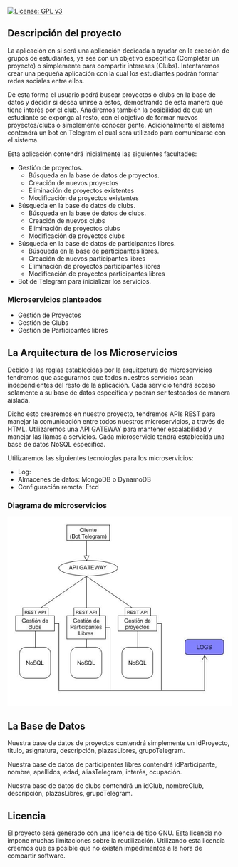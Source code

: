 [![License: GPL v3](https://img.shields.io/badge/License-GPLv3-blue.svg)](https://www.gnu.org/licenses/gpl-3.0)

## Descripción del proyecto

La aplicación en si será una aplicación dedicada a ayudar en la creación de grupos de estudiantes, ya sea con un objetivo específico (Completar un proyecto) o simplemente para compartir intereses (Clubs). Intentaremos crear una pequeña aplicación con la cual los estudiantes podrán formar redes sociales entre ellos.

De esta forma el usuario podrá buscar proyectos o clubs en la base de datos y decidir si desea unirse a estos, demostrando de esta manera que tiene interés por el club. Añadiremos también la posibilidad de que un estudiante se exponga al resto, con el objetivo de formar nuevos proyectos/clubs o simplemente conocer gente. Adicionalmente el sistema contendrá un bot en Telegram el cual será utilizado para comunicarse con el sistema.

Esta aplicación contendrá inicialmente las siguientes facultades:
 * Gestión de proyectos. 
    * Búsqueda en la base de datos de proyectos.
    * Creación de nuevos proyectos
    * Eliminación de proyectos existentes
    * Modificación de proyectos existentes
 * Búsqueda en la base de datos de clubs.
    * Búsqueda en la base de datos de clubs.
    * Creación de nuevos clubs
    * Eliminación de proyectos clubs
    * Modificación de proyectos clubs
 * Búsqueda en la base de datos de participantes libres.
    * Búsqueda en la base de participantes libres.
    * Creación de nuevos participantes libres
    * Eliminación de proyectos participantes libres
    * Modificación de proyectos participantes libres
 * Bot de Telegram para inicializar los servicios.

### Microservicios planteados

 * Gestión de Proyectos
 * Gestión de Clubs
 * Gestión de Participantes libres

## La Arquitectura de los Microservicios

Debido a las reglas establecidas por la arquitectura de microservicios tendremos que asegurarnos que todos nuestros servicios sean independientes del resto de la aplicación. Cada servicio tendrá acceso solamente a su base de datos específica y podrán ser testeados de manera aislada. 

Dicho esto crearemos en nuestro proyecto, tendremos APIs REST para manejar la comunicación entre todos nuestros microservicios, a través de HTML. Utilizaremos una API GATEWAY para mantener escalabilidad y manejar las llamas a servicios. Cada microservicio tendrá establecida una base de datos NoSQL especifica.

Utilizaremos las siguientes tecnologías para los microservicios:
 * Log:
 * Almacenes de datos: MongoDB o DynamoDB
 * Configuración remota: Etcd
 
### Diagrama de microservicios 

![Microservicios]( https://raw.githubusercontent.com/OscarRubioGarcia/CCProyecto/master/docs/Representacion-microservicios-V0.4.jpg )

## La Base de Datos

Nuestra base de datos de proyectos contendrá simplemente un idProyecto, titulo, asignatura, descripción, plazasLibres, grupoTelegram.

Nuestra base de datos de participantes libres contendrá idParticipante, nombre, apellidos, edad, aliasTelegram, interés, ocupación.

Nuestra base de datos de clubs contendrá un idClub, nombreClub, descripción, plazasLibres, grupoTelegram.


## Licencia

El proyecto será generado con una licencia de tipo GNU. Esta licencia no impone muchas limitaciones sobre la reutilización. Utilizando esta licencia creemos que es posible que no existan impedimentos a la hora de compartir software.


